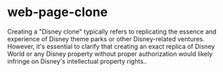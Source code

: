 # web-page-clone
Creating a "Disney clone" typically refers to replicating the essence and experience of Disney theme parks or other Disney-related ventures. However, it's essential to clarify that creating an exact replica of Disney World or any Disney property without proper authorization would likely infringe on Disney's intellectual property rights..
